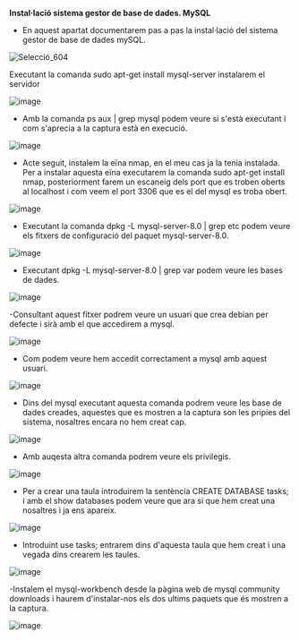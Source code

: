 **Instal·lació sistema gestor de base de dades. MySQL**


- En aquest apartat documentarem pas a pas la instal·lació del sistema gestor de base de dades mySQL.





![Selecció_604](https://user-images.githubusercontent.com/91249713/173052958-ced5d810-4edc-4cf1-8e8c-2c139c8edc1f.png)


Executant la comanda sudo apt-get install mysql-server instalarem el servidor


![image](https://user-images.githubusercontent.com/91249713/173056306-21f97d99-04e1-4b99-b324-00980826fdc3.png)

- Amb la comanda ps aux | grep mysql podem veure si s'està executant i com s'aprecia a la captura està en execució.

![image](https://user-images.githubusercontent.com/91249713/173056629-0593cd0d-e6ce-47ef-8430-1e4204a2d6e1.png)

- Acte seguit, instalem la eïna nmap, en el meu cas ja la tenia instalada. Per a instalar aquesta eïna executarem la comanda sudo apt-get install nmap, posteriorment farem un escaneig dels port que es troben oberts al localhost i com veem el port 3306 que es el del mysql es troba obert.

![image](https://user-images.githubusercontent.com/91249713/173059253-6a9ceb88-78bf-49fa-917c-20b2fc8e28dc.png)

- Executant la comanda dpkg -L mysql-server-8.0 | grep etc podem veure els fitxers de configuració del paquet mysql-server-8.0.


![image](https://user-images.githubusercontent.com/91249713/173059452-3fac9545-95c8-45b1-afd5-cbd8c52e008d.png)

- Executant dpkg -L mysql-server-8.0 | grep var podem veure les bases de dades.

![image](https://user-images.githubusercontent.com/91249713/173059807-3c92d9b1-11c0-49f8-87c1-4e6624c9d7fc.png)

-Consultant aquest fitxer podrem veure un usuari que crea debian per defecte i sirà amb el que accedirem a mysql.

![image](https://user-images.githubusercontent.com/91249713/173060081-31bb4ef3-c8c1-433e-85bb-5a18e632cda7.png)
- Com podem veure hem accedit correctament a mysql amb aquest usuari.

![image](https://user-images.githubusercontent.com/91249713/173060410-b3cecfec-6543-4b6c-96f6-f881ac518419.png)

- Dins del mysql executant aquesta comanda podrem veure les base de dades creades, aquestes que es mostren a la captura son les pripies del sistema, nosaltres encara no hem creat cap.

![image](https://user-images.githubusercontent.com/91249713/173060585-5b0573a9-903f-4190-b491-7f549fb4afb7.png)
- Amb auqesta altra comanda podrem veure els privilegis.

![image](https://user-images.githubusercontent.com/91249713/173060796-1362a271-7595-4758-90c5-51df9544b28e.png)

- Per a crear una taula introduirem la sentència CREATE DATABASE tasks; i amb el show databases podem veure que ara si que hem creat una nosaltres i ja ens apareix.

![image](https://user-images.githubusercontent.com/91249713/173062218-99542698-c459-466d-9b10-b9f6b2a8647b.png)

- Introduint use tasks; entrarem dins d'aquesta taula que hem creat i una vegada dins crearem les taules. 


![image](https://user-images.githubusercontent.com/91249713/173078009-e1252428-8f18-468a-8d84-6e063739448e.png)

-Instalem el mysql-workbench desde la pàgina web de mysql community downloads i haurem d'instalar-nos els dos ultims paquets que és mostren a la captura.

![image](https://user-images.githubusercontent.com/91249713/173078262-371bc293-d7ec-40c2-bf40-637462ac50f9.png)












